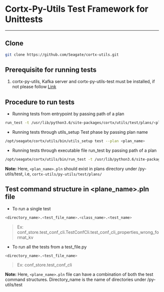 <!--                                                                            
CORTX-Py-Utils: CORTX Python common library.                                    
Copyright (c) 2021 Seagate Technology LLC and/or its Affiliates                 
This program is free software: you can redistribute it and/or modify            
it under the terms of the GNU Affero General Public License as published        
by the Free Software Foundation, either version 3 of the License, or            
(at your option) any later version.                                             
This program is distributed in the hope that it will be useful,                 
but WITHOUT ANY WARRANTY; without even the implied warranty of                  
MERCHANTABILITY or FITNESS FOR A PARTICULAR PURPOSE. See the                    
GNU Affero General Public License for more details.                             
You should have received a copy of the GNU Affero General Public License        
along with this program. If not, see <https://www.gnu.org/licenses/>.           
For any questions about this software or licensing,                             
please email opensource@seagate.com or cortx-questions@seagate.com.             
-->

# Cortx-Py-Utils Test Framework for Unittests

---

## Clone

```bash
git clone https://github.com/Seagate/cortx-utils.git
```

## Prerequisite for running tests

1.  cortx-py-utils, Kafka server and cortx-py-utils-test must be installed, if not please follow [Link](https://github.com/Seagate/cortx-utils/blob/main/py-utils/test/README.md)

## Procedure to run tests

*   Running tests from entrypoint by passing path of a plan
```bash
run_test -t /usr/lib/python3.6/site-packages/cortx/utils/test/plans/<plan_name>.pln
```

*   Running tests through utils_setup Test phase by passing plan name
```bash
/opt/seagate/cortx/utils/bin/utils_setup test --plan <plan_name>
```

*   Running tests through executable file run_test by passing path of a plan
```bash
/opt/seagate/cortx/utils/bin/run_test -t /usr/lib/python3.6/site-packages/cortx/utils/test/plans/<plan_name>.pln
```

**Note:** Here, `<plan_name>.pln` should exist in plans directory under /py-utils/test, i.e, `cortx-utils/py-utils/test/plans/`

## Test command structure in <plane_name>.pln file

*   To run a single test
```bash
<directory_name>.<test_file_name>.<class_name>.<test_name>
```
> Ex: conf_store.test_conf_cli.TestConfCli.test_conf_cli_properties_wrong_format_kv

*   To run all the tests from a test_file.py
```bash
<directory_name>.<test_file_name>
```
> Ex: conf_store.test_conf_cli

**Note:** Here, `<plane_name>.pln` file can have a combination of both the test command structures. Directory_name is the name of directories under /py-utils/test

